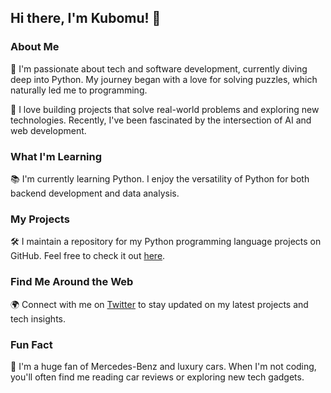 
## Hi there, I'm Kubomu! 👋

### About Me

🌟 I'm passionate about tech and software development, currently diving deep into Python. My journey began with a love for solving puzzles, which naturally led me to programming.

🚀 I love building projects that solve real-world problems and exploring new technologies. Recently, I've been fascinated by the intersection of AI and web development.

### What I'm Learning

📚 I'm currently learning Python. I enjoy the versatility of Python for both backend development and data analysis.

### My Projects

🛠 I maintain a repository for my Python programming language projects on GitHub. Feel free to check it out [here](https://github.com/Kubomu/PyCodeCollection.git).

### Find Me Around the Web

🌍 Connect with me on [Twitter](twitter.com/KubomuEdi) to stay updated on my latest projects and tech insights.

### Fun Fact

🎯 I'm a huge fan of Mercedes-Benz and luxury cars. When I'm not coding, you'll often find me reading car reviews or exploring new tech gadgets.
